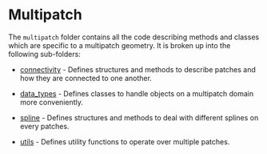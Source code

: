 # Multipatch 

The `multipatch` folder contains all the code describing methods and classes which are specific to a multipatch geometry. It is broken up into the following sub-folders:

- [connectivity](./connectivity/README.md) - Defines structures and methods to describe patches and how they are connected to one another.

- [data\_types](./data_types/README.md) - Defines classes to handle objects on a multipatch domain more conveniently.

- [spline](./spline/README.md) - Defines structures and methods to deal with different splines on every patches.

- [utils](./utils/README.md) - Defines utility functions to operate over multiple patches.
